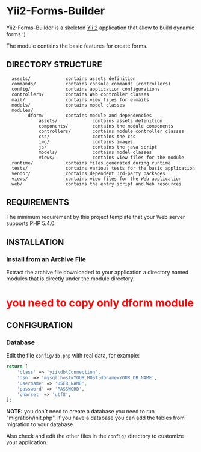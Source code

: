 Yii2-Forms-Builder
============================

Yii2-Forms-Builder is a skeleton [Yii 2](http://www.yiiframework.com/) application
that allow to build dynamic forms :)


The module contains the basic features for create forms.

DIRECTORY STRUCTURE
-------------------

      assets/             contains assets definition
      commands/           contains console commands (controllers)
      config/             contains application configurations
      controllers/        contains Web controller classes
      mail/               contains view files for e-mails
      models/             contains model classes
      modules/
            dform/        contains module and dependencies
                assets/             contains assets definition
                components/         contains the module components
                controllers/        contains module controller classes
                css/                contains the css
                img/                contains images
                js/                 contains the java script
                models/             contains model classes
                views/              contains view files for the module
      runtime/            contains files generated during runtime
      tests/              contains various tests for the basic application
      vendor/             contains dependent 3rd-party packages
      views/              contains view files for the Web application
      web/                contains the entry script and Web resources



REQUIREMENTS
------------

The minimum requirement by this project template that your Web server supports PHP 5.4.0.


INSTALLATION
------------

### Install from an Archive File

Extract the archive file downloaded to your application a directory named modules
that is directly under the module directory.

# <p style='color:red'>you need to copy only dform module</p>


CONFIGURATION
-------------

### Database

Edit the file `config/db.php` with real data, for example:

```php
return [
    'class' => 'yii\db\Connection',
    'dsn' => 'mysql:host=YOUR_HOST;dbname=YOUR_DB_NAME',
    'username' => 'USER_NAME',
    'password' => 'PASSWORD',
    'charset' => 'utf8',
];
```

**NOTE:** you don`t need to create a database you need to run "migration/init.php".
          if you have a database you can add the tables from migration to your database

Also check and edit the other files in the `config/` directory to customize your application.
